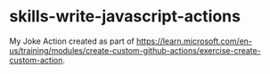 # skills-write-javascript-actions
My Joke Action created as part of https://learn.microsoft.com/en-us/training/modules/create-custom-github-actions/exercise-create-custom-action.

